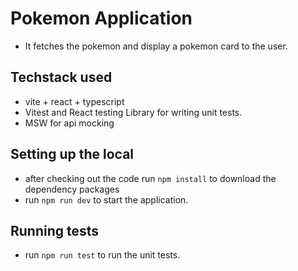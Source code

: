 # Pokemon Application
- It fetches the pokemon and display a pokemon card to the user.

## Techstack used
- vite + react + typescript
- Vitest and React testing Library for writing unit tests.
- MSW for api mocking

## Setting up the local
- after checking out the code run `npm install` to download the dependency packages
- run `npm run dev` to start the application.

## Running tests
- run `npm run test` to run the unit tests.